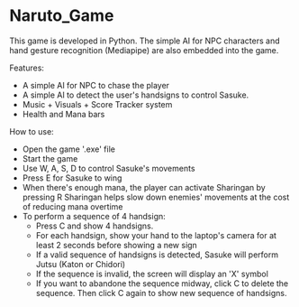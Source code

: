# Naruto_Game
This game is developed in Python. The simple AI for NPC characters and hand gesture recognition (Mediapipe) are also embedded into the game.

Features: 
- A simple AI for NPC to chase the player
- A simple AI to detect the user's handsigns to control Sasuke. 
- Music + Visuals + Score Tracker system 
- Health and Mana bars 

How to use:
- Open the game '.exe' file
- Start the game
- Use W, A, S, D to control Sasuke's movements
- Press E for Sasuke to wing
- When there's enough mana, the player can activate Sharingan by pressing R
  Sharingan helps slow down enemies' movements at the cost of reducing mana overtime
- To perform a sequence of 4 handsign:
  - Press C and show 4 handsigns. 
  - For each handsign, show your hand to the laptop's camera for at least 2 seconds before showing a new sign
  - If a valid sequence of handsigns is detected, Sasuke will perform Jutsu (Katon or Chidori)
  - If the sequence is invalid, the screen will display an 'X' symbol
  - If you want to abandone the sequence midway, click C to delete the sequence. Then click C again to show new sequence of handsigns.
